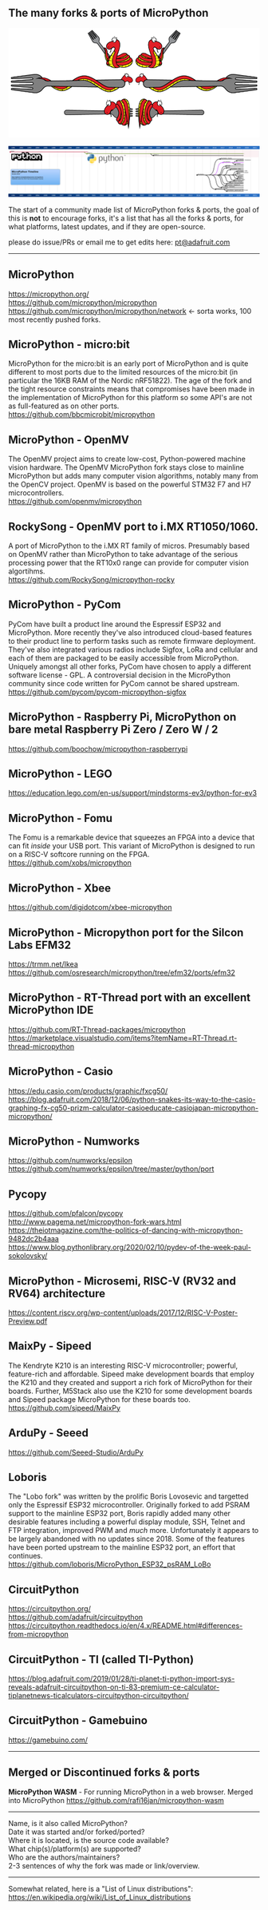 ## The many forks & ports of MicroPython

[![MicroPython forks](./assets/micropython_fork_art.png)](https://github.com/adafruit/awesome-micropythons)

[![MicroPython forks](./timeline/timeline.svg)](https://github.com/adafruit/awesome-micropythons)

The start of a community made list of MicroPython forks & ports, the goal of this is **not** to encourage forks, it's a list that has all the forks & ports, for what platforms, latest updates, and if they are open-source.

please do issue/PRs or email me to get edits here: pt@adafruit.com  

* * *

## MicroPython  
https://micropython.org/  
https://github.com/micropython/micropython  
https://github.com/micropython/micropython/network <- sorta works, 100 most recently pushed forks.

## MicroPython - micro:bit  
MicroPython for the micro:bit is an early port of MicroPython and is quite different to most ports due to the limited resources of the micro:bit (in particular the 16KB RAM of the Nordic nRF51822). The age of the fork and the tight resource constraints means that compromises have been made in the implementation of MicroPython for this platform so some API's are not as full-featured as on other ports.  
https://github.com/bbcmicrobit/micropython

## MicroPython - OpenMV  
The OpenMV project aims to create low-cost, Python-powered machine vision hardware. The OpenMV MicroPython fork stays close to mainline MicroPython but adds many computer vision algorithms, notably many from the OpenCV project. OpenMV is based on the powerful STM32 F7 and H7 microcontrollers.  
https://github.com/openmv/micropython

## RockySong - OpenMV port to i.MX RT1050/1060.  
A port of MicroPython to the i.MX RT family of micros. Presumably based on OpenMV rather than MicroPython to take advantage of the serious processing power that the RT10x0 range can provide for computer vision algortihms.  
https://github.com/RockySong/micropython-rocky

## MicroPython - PyCom  
PyCom have built a product line around the Espressif ESP32 and MicroPython. More recently they've also introduced cloud-based features to their product line to perform tasks such as remote firmware deployment. They've also integrated various radios include Sigfox, LoRa and cellular and each of them are packaged to be easily accessible from MicroPython. Uniquely amongst all other forks, PyCom have chosen to apply a different software license - GPL. A controversial decision in the MicroPython community since code written for PyCom cannot be shared upstream.  
https://github.com/pycom/pycom-micropython-sigfox

## MicroPython - Raspberry Pi, MicroPython on bare metal Raspberry Pi Zero / Zero W / 2  
https://github.com/boochow/micropython-raspberrypi

## MicroPython - LEGO  
https://education.lego.com/en-us/support/mindstorms-ev3/python-for-ev3

## MicroPython - Fomu  
The Fomu is a remarkable device that squeezes an FPGA into a device that can fit *inside* your USB port. This variant of MicroPython is designed to run on a RISC-V softcore running on the FPGA.  
https://github.com/xobs/micropython  

## MicroPython - Xbee  
https://github.com/digidotcom/xbee-micropython

## MicroPython - Micropython port for the Silcon Labs EFM32  
https://trmm.net/Ikea  
https://github.com/osresearch/micropython/tree/efm32/ports/efm32  

## MicroPython - RT-Thread port with an excellent MicroPython IDE  
https://github.com/RT-Thread-packages/micropython  
https://marketplace.visualstudio.com/items?itemName=RT-Thread.rt-thread-micropython

## MicroPython - Casio  
https://edu.casio.com/products/graphic/fxcg50/  
https://blog.adafruit.com/2018/12/06/python-snakes-its-way-to-the-casio-graphing-fx-cg50-prizm-calculator-casioeducate-casiojapan-micropython-micropython/

## MicroPython - Numworks  
https://github.com/numworks/epsilon  
https://github.com/numworks/epsilon/tree/master/python/port

## Pycopy  
https://github.com/pfalcon/pycopy  
http://www.pagema.net/micropython-fork-wars.html  
https://theiotmagazine.com/the-politics-of-dancing-with-micropython-9482dc2b4aaa  
https://www.blog.pythonlibrary.org/2020/02/10/pydev-of-the-week-paul-sokolovsky/

## MicroPython - Microsemi, RISC-V (RV32 and RV64) architecture  
https://content.riscv.org/wp-content/uploads/2017/12/RISC-V-Poster-Preview.pdf

## MaixPy - Sipeed  
The Kendryte K210 is an interesting RISC-V microcontroller; powerful, feature-rich and affordable. Sipeed make development boards that employ the K210 and they created and support a rich fork of MicroPython for their boards. Further, M5Stack also use the K210 for some development boards and Sipeed package MicroPython for these boards too.  
https://github.com/sipeed/MaixPy

## ArduPy - Seeed  
https://github.com/Seeed-Studio/ArduPy

## Loboris  
The "Lobo fork" was written by the prolific Boris Lovosevic and targetted only the Espressif ESP32 microcontroller. Originally forked to add PSRAM support to the mainline ESP32 port, Boris rapidly added many other desirable features including a powerful display module, SSH, Telnet and FTP integration, improved PWM and *much* more. Unfortunately it appears to be largely abandoned with no updates since 2018. Some of the features have been ported upstream to the mainline ESP32 port, an effort that continues.  
https://github.com/loboris/MicroPython_ESP32_psRAM_LoBo

## CircuitPython  
https://circuitpython.org/  
https://github.com/adafruit/circuitpython  
https://circuitpython.readthedocs.io/en/4.x/README.html#differences-from-micropython

## CircuitPython - TI (called TI-Python)  
https://blog.adafruit.com/2019/01/28/ti-planet-ti-python-import-sys-reveals-adafruit-circuitpython-on-ti-83-premium-ce-calculator-tiplanetnews-ticalculators-circuitpython-circuitpython/

## CircuitPython - Gamebuino  
https://gamebuino.com/

* * *

## Merged or Discontinued forks & ports

**MicroPython WASM** - For running MicroPython in a web browser. Merged into MicroPython
https://github.com/rafi16jan/micropython-wasm


* * *

Name, is it also called MicroPython?  
Date it was started and/or forked/ported?  
Where it is located, is the source code available?  
What chip(s)/platform(s) are supported?  
Who are the authors/maintainers?  
2-3 sentences of why the fork was made or link/overview.

* * *

Somewhat related, here is a "List of Linux distributions":  
https://en.wikipedia.org/wiki/List_of_Linux_distributions


